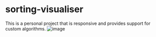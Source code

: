 # sorting-visualiser
This is a personal project that is responsive and provides support for custom algorithms.
![image](https://user-images.githubusercontent.com/63231445/139437617-be77c4f4-6c3e-4230-a396-a5a7c781d3c5.png)
